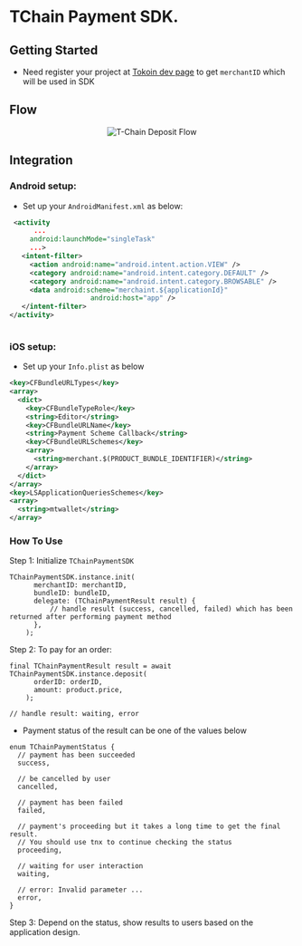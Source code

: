 <!-- 
This README describes the package. If you publish this package to pub.dev,
this README's contents appear on the landing page for your package.

For information about how to write a good package README, see the guide for
[writing package pages](https://dart.dev/guides/libraries/writing-package-pages). 

For general information about developing packages, see the Dart guide for
[creating packages](https://dart.dev/guides/libraries/create-library-packages)
and the Flutter guide for
[developing packages and plugins](https://flutter.dev/developing-packages). 
-->

# TChain Payment SDK.

## Getting Started

- Need register your project at [Tokoin dev page](https://developer.tokoin.io/guides/creating-a-project) to get `merchantID` which will be used in SDK

## Flow

<p align="center">
  <img src="https://raw.githubusercontent.com/tokoinofficial/t-chain-payment-sdk/master/resource/deposit_flow.png" alt="T-Chain Deposit Flow" />
</p>


## Integration


### Android setup:

* Set up your ```AndroidManifest.xml``` as below:

```xml
 <activity
      ...
     android:launchMode="singleTask"
     ...>
   <intent-filter>
     <action android:name="android.intent.action.VIEW" />
     <category android:name="android.intent.category.DEFAULT" />
     <category android:name="android.intent.category.BROWSABLE" />
     <data android:scheme="merchaint.${applicationId}"
                    android:host="app" />
   </intent-filter>
</activity>
           
```

### iOS setup:

* Set up your ```Info.plist``` as below

```xml
<key>CFBundleURLTypes</key>
<array>
  <dict>
    <key>CFBundleTypeRole</key>
    <string>Editor</string>
    <key>CFBundleURLName</key>
    <string>Payment Scheme Callback</string>
    <key>CFBundleURLSchemes</key>
    <array>
      <string>merchant.$(PRODUCT_BUNDLE_IDENTIFIER)</string>
    </array>
  </dict>
</array>
<key>LSApplicationQueriesSchemes</key>
<array>
  <string>mtwallet</string>
</array>
```

### How To Use

Step 1: Initialize `TChainPaymentSDK`
```
TChainPaymentSDK.instance.init(
      merchantID: merchantID,
      bundleID: bundleID,
      delegate: (TChainPaymentResult result) {
          // handle result (success, cancelled, failed) which has been returned after performing payment method
      },
    );
```

Step 2: To pay for an order:
```
final TChainPaymentResult result = await TChainPaymentSDK.instance.deposit(
      orderID: orderID,
      amount: product.price,
    );
    
// handle result: waiting, error
```

- Payment status of the result can be one of the values below
```
enum TChainPaymentStatus {
  // payment has been succeeded
  success,

  // be cancelled by user
  cancelled,

  // payment has been failed
  failed,

  // payment's proceeding but it takes a long time to get the final result.
  // You should use tnx to continue checking the status
  proceeding,

  // waiting for user interaction
  waiting,

  // error: Invalid parameter ...
  error,
}
```

Step 3: Depend on the status, show results to users based on the application design.

